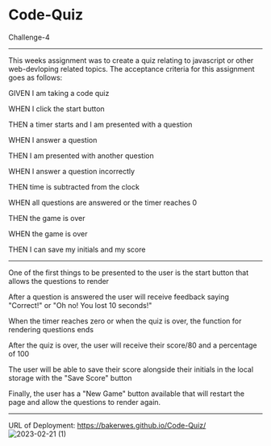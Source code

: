 # Code-Quiz

Challenge-4

***

This weeks assignment was to create a quiz relating to javascript or other web-devloping related topics. The acceptance criteria for this assignment goes as follows:

GIVEN I am taking a code quiz

WHEN I click the start button

THEN a timer starts and I am presented with a question

WHEN I answer a question

THEN I am presented with another question

WHEN I answer a question incorrectly

THEN time is subtracted from the clock

WHEN all questions are answered or the timer reaches 0

THEN the game is over

WHEN the game is over

THEN I can save my initials and my score

***

One of the first things to be presented to the user is the start button that allows the questions to render

After a question is answered the user will receive feedback saying "Correct!" or "Oh no! You lost 10 seconds!"

When the timer reaches zero or when the quiz is over, the function for rendering questions ends

After the quiz is over, the user will receive their score/80 and a percentage of 100

The user will be able to save their score alongside their initials in the local storage with the "Save Score" button

Finally, the user has a "New Game" button available that will restart the page and allow the questions to render again. 

***
URL of Deployment: https://bakerwes.github.io/Code-Quiz/
![2023-02-21 (1)](https://user-images.githubusercontent.com/122948418/220262263-a6ced9a0-be0f-4ff7-ad5c-5351330655f4.png)
